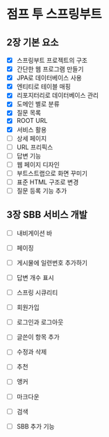 # 점프 투 스프링부트

## 2장 기본 요소
- [x] 스프링부트 프로젝트의 구조
- [x] 간단한 웹 프로그램 만들기
- [x] JPA로 데이터베이스 사용
- [x] 엔티티로 테이블 매핑
- [x] 리포지터리로 데이터베이스 관리
- [x] 도메인 별로 분류
- [x] 질문 목록
- [x] ROOT URL
- [x] 서비스 활용
- [ ] 상세 페이지
- [ ] URL 프리픽스
- [ ] 답변 기능
- [ ] 웹 페이지 디자인
- [ ] 부트스트랩으로 화면 꾸미기
- [ ] 표준 HTML 구조로 변경
- [ ] 질문 등록 기능 추가

## 3장 SBB 서비스 개발
- [ ] 내비게이션 바
- [ ] 페이징
- [ ] 게시물에 일련번호 추가하기
- [ ] 답변 개수 표시
- [ ] 스프링 시큐리티
- [ ] 회원가입
- [ ] 로그인과 로그아웃
- [ ] 글쓴이 항목 추가
- [ ] 수정과 삭제
- [ ] 추천
- [ ] 앵커
- [ ] 마크다운
- [ ] 검색
- [ ] SBB 추가 기능

